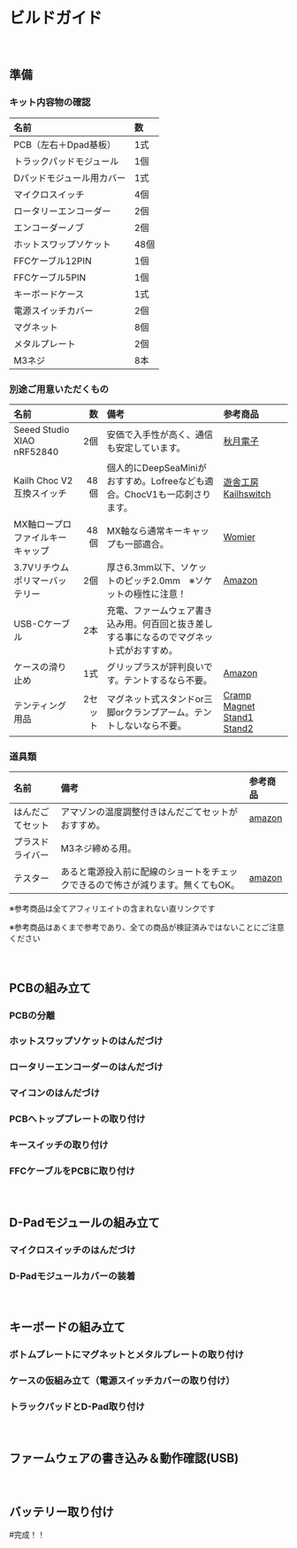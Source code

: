 # ビルドガイド

　
## 準備
### キット内容物の確認

| 名前 | 数 |
|:-|:-|
|PCB（左右＋Dpad基板）|1式|
|トラックパッドモジュール|1個|
|Dパッドモジュール用カバー|1式|
|マイクロスイッチ|4個|
|ロータリーエンコーダー|2個|
|エンコーダーノブ|2個|
|ホットスワップソケット|48個|
|FFCケーブル12PIN|1個|
|FFCケーブル5PIN|1個|
|キーボードケース|1式|
|電源スイッチカバー|2個|
|マグネット|8個|
|メタルプレート|2個|
|M3ネジ|8本|

### 別途ご用意いただくもの

| 名前 | 数 | 備考 |参考商品|
|:-|---:|:-|:-|
|Seeed Studio XIAO nRF52840 |2個|安価で入手性が高く、通信も安定しています。|[秋月電子](https://akizukidenshi.com/catalog/g/g117341/)|
|Kailh Choc V2互換スイッチ|48個|個人的にDeepSeaMiniがおすすめ。Lofreeなども適合。ChocV1も一応刺さります。|[遊舎工房](https://shop.yushakobo.jp/collections/all-switches/Kailh-Choc-V2%E3%82%B9%E3%82%A4%E3%83%83%E3%83%81) [Kailhswitch](https://kailhswitch.net/products/kailh-deep-sea-silent-min-low-profile-keyboard-switch)|
|MX軸ロープロファイルキーキャップ|48個|MX軸なら通常キーキャップも一部適合。|[Womier](https://www.amazon.co.jp/stores/page/90526727-85E5-4BF8-AAD2-FC8A78C07BE3/search?ref_=ast_bln&store_ref=bl_ast_dp_brandLogo_sto&terms=%E3%83%AD%E3%83%BC%E3%83%97%E3%83%AD)|
|3.7Vリチウムポリマーバッテリー|2個|厚さ6.3mm以下、ソケットのピッチ2.0mm　※ソケットの極性に注意！|[Amazon](https://www.amazon.co.jp/dp/B08FD39Y5R/)|
|USB-Cケーブル|2本|充電、ファームウェア書き込み用。何百回と抜き差しする事になるのでマグネット式がおすすめ。||
|ケースの滑り止め|1式|グリップラスが評判良いです。テントするなら不要。|[Amazon](https://www.amazon.co.jp/dp/B08C9Z2K4C/])
|テンティング用品|2セット|マグネット式スタンドor三脚orクランプアーム。テントしないなら不要。|[Cramp](https://www.amazon.co.jp/dp/B08LCZ2X7M/) [Magnet](https://www.amazon.co.jp/dp/B0CXPR9BMF/) [Stand1](https://www.amazon.co.jp/dp/B0DKFMLWFX/) [Stand2](https://www.amazon.co.jp/dp/B0B6DSD1RK/)|

### 道具類

| 名前 | 備考 |参考商品|
|:-|:-|:-|
|はんだごてセット|アマゾンの温度調整付きはんだごてセットがおすすめ。|[amazon](https://www.amazon.co.jp/dp/B0CM1WJB5X/)|
|プラスドライバー|M3ネジ締める用。||
|テスター|あると電源投入前に配線のショートをチェックできるので怖さが減ります。無くてもOK。|[amazon](https://www.amazon.co.jp/dp/B07GJ891VR/)|

※参考商品は全てアフィリエイトの含まれない直リンクです

※参考商品はあくまで参考であり、全ての商品が検証済みではないことにご注意ください



　
## PCBの組み立て
### PCBの分離
### ホットスワップソケットのはんだづけ
### ロータリーエンコーダーのはんだづけ
### マイコンのはんだづけ
### PCBへトッププレートの取り付け
### キースイッチの取り付け
### FFCケーブルをPCBに取り付け

　
## D-Padモジュールの組み立て
### マイクロスイッチのはんだづけ
### D-Padモジュールカバーの装着

　
## キーボードの組み立て
### ボトムプレートにマグネットとメタルプレートの取り付け
### ケースの仮組み立て（電源スイッチカバーの取り付け）
### トラックパッドとD-Pad取り付け

　
## ファームウェアの書き込み＆動作確認(USB)

　
## バッテリー取り付け

#完成！！
